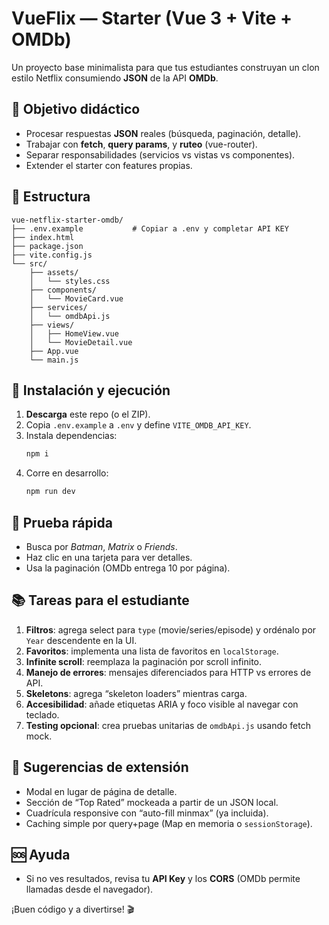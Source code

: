 # VueFlix — Starter (Vue 3 + Vite + OMDb)

Un proyecto base minimalista para que tus estudiantes construyan un clon estilo Netflix consumiendo **JSON** de la API **OMDb**.

## 🚀 Objetivo didáctico
- Procesar respuestas **JSON** reales (búsqueda, paginación, detalle).
- Trabajar con **fetch**, **query params**, y **ruteo** (vue-router).
- Separar responsabilidades (servicios vs vistas vs componentes).
- Extender el starter con features propias.

## 🧱 Estructura
```
vue-netflix-starter-omdb/
├── .env.example           # Copiar a .env y completar API KEY
├── index.html
├── package.json
├── vite.config.js
└── src/
    ├── assets/
    │   └── styles.css
    ├── components/
    │   └── MovieCard.vue
    ├── services/
    │   └── omdbApi.js
    ├── views/
    │   ├── HomeView.vue
    │   └── MovieDetail.vue
    ├── App.vue
    └── main.js
```

## 🔧 Instalación y ejecución
1. **Descarga** este repo (o el ZIP).
2. Copia `.env.example` a `.env` y define `VITE_OMDB_API_KEY`.
3. Instala dependencias:
   ```bash
   npm i
   ```
4. Corre en desarrollo:
   ```bash
   npm run dev
   ```

## 🧪 Prueba rápida
- Busca por *Batman*, *Matrix* o *Friends*.
- Haz clic en una tarjeta para ver detalles.
- Usa la paginación (OMDb entrega 10 por página).

## 📚 Tareas para el estudiante
1. **Filtros**: agrega select para `type` (movie/series/episode) y ordénalo por `Year` descendente en la UI.
2. **Favoritos**: implementa una lista de favoritos en `localStorage`.
3. **Infinite scroll**: reemplaza la paginación por scroll infinito.
4. **Manejo de errores**: mensajes diferenciados para HTTP vs errores de API.
5. **Skeletons**: agrega “skeleton loaders” mientras carga.
6. **Accesibilidad**: añade etiquetas ARIA y foco visible al navegar con teclado.
7. **Testing opcional**: crea pruebas unitarias de `omdbApi.js` usando fetch mock.

## 🧩 Sugerencias de extensión
- Modal en lugar de página de detalle.
- Sección de “Top Rated” mockeada a partir de un JSON local.
- Cuadrícula responsive con “auto-fill minmax” (ya incluida).
- Caching simple por query+page (Map en memoria o `sessionStorage`).

## 🆘 Ayuda
- Si no ves resultados, revisa tu **API Key** y los **CORS** (OMDb permite llamadas desde el navegador).

¡Buen código y a divertirse! 🎬
